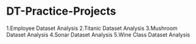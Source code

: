 # DT-Practice-Projects
1.Employee Dataset Analysis
2.Titanic Dataset Analysis
3.Mushroom Dataset Analysis
4.Sonar Dataset Analysis
5.Wine Class Dataset Analysis
